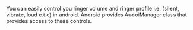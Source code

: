 You can easily control you ringer volume and ringer profile i.e: (silent,
vibrate, loud e.t.c) in android. Android provides AudoiManager class that
provides access to these controls.
